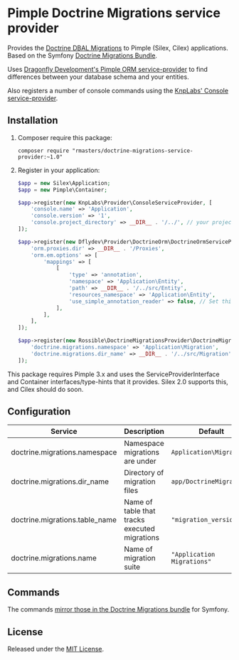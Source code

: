 # Pimple Doctrine Migrations service provider

Provides the [Doctrine DBAL Migrations][migrations] to Pimple (Silex, Cilex)
applications. Based on the Symfony [Doctrine Migrations Bundle][bundle].

Uses [Dragonfly Development's Pimple ORM service-provider][orm] to find
differences between your database schema and your entities.

Also registers a number of console commands using the [KnpLabs' Console
service-provider][console].

## Installation

1.  Composer require this package:

        composer require "rmasters/doctrine-migrations-service-provider:~1.0"

2.  Register in your application:

    ```php
    $app = new Silex\Application;
    $app = new Pimple\Container;

    $app->register(new KnpLabs\Provider\ConsoleServiceProvider, [
        'console.name' => 'Application',
        'console.version' => '1',
        'console.project_directory' => __DIR__ . '/../', // your project root
    ]);

    $app->register(new Dflydev\Provider\DoctrineOrm\DoctrineOrmServiceProvider, [
        'orm.proxies.dir' => __DIR__ . '/Proxies',
        'orm.em.options' => [
            'mappings' => [
                [
                    'type' => 'annotation',
                    'namespace' => 'Application\Entity',
                    'path' => __DIR__ . '/../src/Entity',
                    'resources_namespace' => 'Application\Entity',
                    'use_simple_annotation_reader' => false, // Set this to false if you import @ORM for annotations
                ],
            ],
        ],
    ]);

    $app->register(new Rossible\DoctrineMigrationsProvider\DoctrineMigrationsServiceProvider, [
        'doctrine.migrations.namespace' => 'Application\Migration',
        'doctrine.migrations.dir_name' => __DIR__ . '/../src/Migration',
    ]);
    ```

This package requires Pimple 3.x and uses the ServiceProviderInterface and
Container interfaces/type-hints that it provides. Silex 2.0 supports this, and
Cilex should do soon.

## Configuration

Service                         | Description                                   | Default
--------------------------------|-----------------------------------------------|--------------------------
doctrine.migrations.namespace   | Namespace migrations are under                | `Application\Migrations`
doctrine.migrations.dir\_name   | Directory of migration files                  | `app/DoctrineMigrations`
doctrine.migrations.table\_name | Name of table that tracks executed migrations | `"migration_versions"`
doctrine.migrations.name        | Name of migration suite                       | `"Application Migrations"`

## Commands

The commands [mirror those in the Doctrine Migrations bundle][commands] for Symfony.

## License

Released under the [MIT License](LICENSE).

[migrations]: http://www.doctrine-project.org/projects/migrations.html
[orm]: https://github.com/dflydev/dflydev-doctrine-orm-service-provider
[bundle]: https://github.com/doctrine/DoctrineMigrationsBundle
[console]: https://github.com/KnpLabs/ConsoleServiceProvider
[commands]: http://symfony.com/doc/master/bundles/DoctrineMigrationsBundle/index.html#usage
